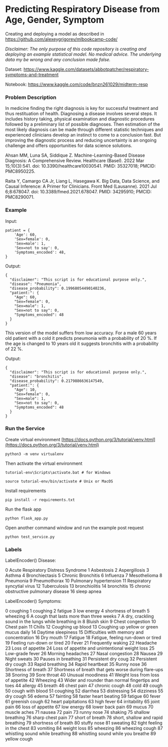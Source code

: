 # Predicting Respiratory Disease from Age, Gender, Symptom

Creating and deploying a model as described in https://github.com/alexeygrigorev/mlbookcamp-code/

*Disclaimer: The only purpose of this code repository is creating and deploying an example statistical model. No medical advice. The underlying data my be wrong and any conclusion made false.*

Dataset: https://www.kaggle.com/datasets/abbotpatcher/respiratory-symptoms-and-treatment

Notebook: https://www.kaggle.com/code/bnzn261029/midterm-resp

### Problem Description

In medicine finding the right diagnosis is key for successful treatment and thus restituation of health. Diagnosing a disease involves several steps. It includes history taking, physical examination and diagnostic procedures followed by a preliminary list of possible diagnoses. Then estimation of the most likely diagnosis can be made through different statistic techniques and experienced clinicians develop an instinct to come to a conclusion fast. But improving the diagnostic process and reducing uncertainty is an ongoing challenge and offers opportunities for data science solutions.

Ahsan MM, Luna SA, Siddique Z. Machine-Learning-Based Disease Diagnosis: A Comprehensive Review. Healthcare (Basel). 2022 Mar 15;10(3):541. doi: 10.3390/healthcare10030541. PMID: 35327018; PMCID: PMC8950225.

Raita Y, Camargo CA Jr, Liang L, Hasegawa K. Big Data, Data Science, and Causal Inference: A Primer for Clinicians. Front Med (Lausanne). 2021 Jul 6;8:678047. doi: 10.3389/fmed.2021.678047. PMID: 34295910; PMCID: PMC8290071.

### Example

Input:

	patient = {
		'Age': 60,
		'Sex=female': 0, 
		'Sex=male': 1, 
		'Sex=not to say': 0,
		'Symptoms_encoded': 48,
	}

Output:

	{
	  "disclaimer": "This script is for educational purpose only.",
	  "disease": "Pneumonia",
	  "disease_probability": 0.19968054490140236,
	  "patient:": {
		"Age": 60,
		"Sex=female": 0,
		"Sex=male": 1,
		"Sex=not to say": 0,
		"Symptoms_encoded": 48
	  }
	}
	
This version of the model suffers from low accuracy. For a male 60 years old patient with a cold it predicts pneumonia with a probability of 20 %. If the age is changed to 10 years old it suggests bronchitis with a probability of 22 %.

Output:

	{
	  "disclaimer": "This script is for educational purpose only.",
	  "disease": "bronchitis",
	  "disease_probability": 0.2179886636147549,
	  "patient:": {
		"Age": 10,
		"Sex=female": 0,
		"Sex=male": 1,
		"Sex=not to say": 0,
		"Symptoms_encoded": 48
	  }
	}

### Run the Service

Create virtual environment [https://docs.python.org/3/tutorial/venv.html](https://docs.python.org/3/tutorial/venv.html)

	python3 -m venv virtualenv
	
Then activate the virtual environment

	tutorial-env\Scripts\activate.bat # for Windows
	
	source tutorial-env/bin/activate # Unix or MacOS
	
Install requirements

	pip install -r requirements.txt

Run the flask app

	python flask_app.py

Open another command window and run the example post request

	python test_service.py

### Labels

LabelEncoder() Disease:

0 Acute Respiratory Distress Syndrome
1 Asbestosis
2 Aspergillosis
3 Asthma
4 Bronchiectasis
5 Chronic Bronchitis
6 Influenza
7 Mesothelioma
8 Pneumonia
9 Pneumothorax
10 Pulmonary hypertension
11 Respiratory syncytial virus
12 Tuberculosis
13 bronchiolitis
14 bronchitis
15 chronic obstructive pulmonary disease
16 sleep apnea

LabelEncoder() Symptoms:

0  coughing
1  coughing
2  fatigue
3  low energy
4  shortness of breath
5  wheezing
6 A cough that lasts more than three weeks
7 A dry, crackling sound in the lungs while breathing in
8 Bluish skin
9 Chest congestion
10 Chest pain
11 Chills
12 Coughing up blood
13 Coughing up yellow or green mucus daily
14 Daytime sleepiness
15 Difficulties with memory and concentration
16 Dry mouth
17 Fatigue
18 Fatigue, feeling run-down or tired
19 Feeling run-down or tired
20 Fever
21 Frequently waking
22 Headache
23 Loss of appetite
24 Loss of appetite and unintentional weight loss
25 Low-grade fever
26 Morning headaches
27 Nasal congestion
28 Nausea
29 Night sweats
30 Pauses in breathing
31 Persistent dry coug
32 Persistent dry cough
33 Rapid breathing
34 Rapid heartbeat
35 Runny nose
36 Shortness of breath
37 Shortness of breath that gets worse during flare-ups
38 Snoring
39 Sore throat
40 Unusual moodiness
41 Weight loss from loss of appetite
42 Wheezing
43 Wider and rounder than normal fingertips and toes
44 allergy
45 breath
46 chest pain
47 chronic cough
48 cold
49 cough
50 cough with blood
51 coughing
52 diarrhea
53 distressing
54 dizziness
55 dry cough
56 edema
57 fainting
58 faster heart beating
59 fatigue
60 fever
61 greenish cough
62 heart palpitations
63 high fever
64 irritability
65 joint pain
66 loss of appetite
67 low energy
68 lower back pain
69 mucus
70 muscle aches
71 nausea
72 pain
73 runny nose
74 shaking
75 shallow breathing
76 sharp chest pain
77 short of breath
78 short, shallow and rapid breathing
79 shortness of breath
80 stuffy nose
81 sweating
82 tight feeling in the chest
83 vomiting
84 weight loss
85 wheezing
86 wheezing cough
87 whistling sound while breathing
88 whistling sound while you breathe
89 yellow cough